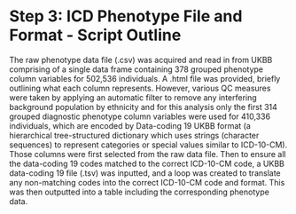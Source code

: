 # Step 3: ICD Phenotype File and Format - Script Outline

The raw phenotype data file (.csv) was acquired and read in from UKBB comprising of a single data frame containing 378 grouped phenotype column variables for 502,536 individuals. A .html file was provided, briefly outlining what each column represents. However, various QC measures were taken by applying an automatic filter to remove any interfering background population by ethnicity and for this analysis only the first 314 grouped diagnostic phenotype column variables were used for 410,336 individuals, which are encoded by Data-coding 19 UKBB format (a hierarchical tree-structured dictionary which uses strings (character sequences) to represent categories or special values similar to ICD-10-CM).  Those columns were first selected from the raw data file. Then to ensure all the  data-coding 19 codes matched to the correct ICD-10-CM code, a UKBB data-coding 19 file (.tsv) was inputted, and a loop was created to translate any non-matching codes into the correct ICD-10-CM code and format. This was then outputted into a table including the corresponding phenotype data.   